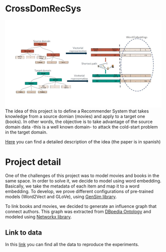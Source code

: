 # CrossDomRecSys
![Cross Domain Approach ](https://github.com/ignaciogatti/CrossDomRecSys/blob/master/images/Approach.jpg)
The idea of this project is to define a Recommender System that takes knowledge from a source domian (movies) and apply to a target one (books).
In other words, the objective is to take advantage of the source domain data -this is a well known domain- to attack the cold-start problem in the target domain.

[Here](http://sedici.unlp.edu.ar/bitstream/handle/10915/73027/Documento_completo.pdf-PDFA.pdf?sequence=1&isAllowed=y) you can find a detailed description of the idea (the paper is in spanish)

# Project detail
One of the challenges of this project was to model movies and books in the same space. In order to solve it, we decide to model using word embedding. Basically, we take the metadata of each item and map it to a word embedding. To develop, we prove different configurations of  pre-trained models (Word2Vect and GLoVe), using [GenSim library](https://radimrehurek.com/gensim/about.html).

To link books and movies, we decided to generate an influence graph that connect authors. This graph was extracted from [DBpedia Ontology](https://wiki.dbpedia.org/services-resources/ontology) and modeled using [Networkx library](https://networkx.github.io/documentation/stable/index.html).

## Link to data

In this [link](https://mega.nz/#F!9LphVIrL!MrxHfvfdHboXxdUoLkmsVg) you can find all the data to reproduce the experiments.
